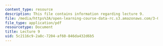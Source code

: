 ```yaml
---
content_type: resource
description: This file contains information regarding lecture 9.
file: /media/https%3A/open-learning-course-data-rc.s3.amazonaws.com/3-024-electronic-optical-and-magnetic-properties-of-materials-spring-2013/5c2116c92a8c7204af60846da432d6b5_MIT3_024S13_2012lec9.pdf
file_type: application/pdf
resourcetype: Document
title: Lecture 9
uid: 5c2116c9-2a8c-7204-af60-846da432d6b5
---
```


